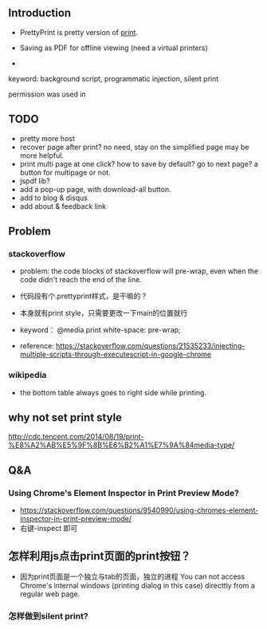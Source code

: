 

## Introduction


- PrettyPrint is pretty version of [print](../../Chrome%20Dev%20Sample/print). 

- Saving as PDF for offline viewing (need a virtual printers)
- 

keyword: background script, programmatic injection, silent print

permission was used in 


## TODO


- pretty more host
- recover page after print? no need, stay on the simplified page may be more helpful.
- print multi page at one click? how to save by default? go to next page? a button for multipage or not.
- jspdf lib? 
- add a pop-up page, with download-all button.
- add to blog & disqus
- add about & feedback link

## Problem

### stackoverflow

* problem: the code blocks of stackoverflow will pre-wrap, even when the code didn't reach the end of the line.

* 代码段有个.prettyprint样式，是干嘛的？
* 本身就有print style，只需要更改一下main的位置就行

* keyword： @media print   white-space: pre-wrap;
* reference: https://stackoverflow.com/questions/21535233/injecting-multiple-scripts-through-executescript-in-google-chrome

### wikipedia

* the bottom table always goes to right side while printing.

## why not set print style

http://cdc.tencent.com/2014/08/19/print-%E8%A2%AB%E5%9F%8B%E6%B2%A1%E7%9A%84media-type/


## Q&A

### Using Chrome's Element Inspector in Print Preview Mode?
- https://stackoverflow.com/questions/9540990/using-chromes-element-inspector-in-print-preview-mode/
- 右键-inspect 即可


## 怎样利用js点击print页面的print按钮？
- 因为print页面是一个独立与tab的页面，独立的进程
You can not access Chrome's internal windows (printing dialog in this case) directtly from a regular web page.


### 怎样做到silent print?
